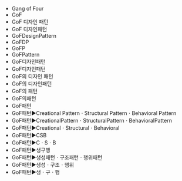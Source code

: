 ﻿- Gang of Four
- GoF
- GoF 디자인 패턴
- GoF 디자인패턴
- GoFDesignPattern
- GoFDP
- GoFP
- GoFPattern
- GoF디자인패턴
- GoF디자인패턴
- GoF의 디자인 패턴
- GoF의 디자인패턴
- GoF의 패턴
- GoF의패턴
- GoF패턴
- GoF패턴▶️Creational PatternㆍStructural PatternㆍBehavioral Pattern
- GoF패턴▶️CreationalPatternㆍStructuralPatternㆍBehavioralPattern
- GoF패턴▶️CreationalㆍStructuralㆍBehavioral
- GoF패턴▶️CSB
- GoF패턴▶️CㆍSㆍB
- GoF패턴▶️생구행
- GoF패턴▶️생성패턴ㆍ구조패턴ㆍ행위패턴
- GoF패턴▶️생성ㆍ구조ㆍ행위
- GoF패턴▶️생ㆍ구ㆍ행
